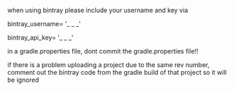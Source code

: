when using bintray please include your username and key via

bintray_username= '_ _ _'

bintray_api_key=  '_ _ _'

in a gradle.properties file, dont commit the gradle.properties file!!

if there is a problem uploading a project due to the same rev number, comment out the bintray code from the gradle build of that project so it will be ignored
